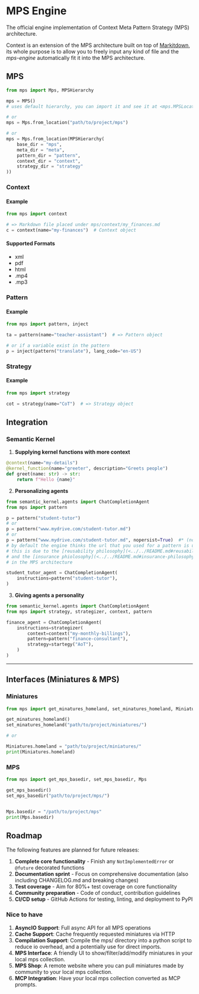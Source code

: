 # MPS Engine

The official engine implementation of Context Meta Pattern Strategy (MPS) architecture.

Context is an extension of the MPS architecture built on top of [Markitdown](<https://github.com/microsoft/markitdown.git>),
its whole purpose is to allow you to freely input any kind of file and the *mps-engine*
automatically fit it into the MPS architecture.

## MPS

```python
from mps import Mps, MPSHierarchy

mps = MPS()
# uses default hierarchy, you can import it and see it at <mps.MPSLocatorDefaults>

# or
mps = Mps.from_location("path/to/project/mps")

# or
mps = Mps.from_location(MPSHierarchy(
    base_dir = "mps",
    meta_dir = "meta",
    pattern_dir = "pattern",
    context_dir = "context",
    strategy_dir = "strategy"
))
```

### Context

#### Example

```python
from mps import context

# => Markdown file placed under mps/context/my_finances.md
c = context(name="my-finances")  # Context object
```

#### Supported Formats

* xml
* pdf
* html
* .mp4
* .mp3

### Pattern

#### Example

```python
from mps import pattern, inject

ta = pattern(name="teacher-assistant")  # => Pattern object

# or if a variable exist in the pattern
p = inject(pattern("translate"), lang_code="en-US")
```

### Strategy

#### Example

```python
from mps import strategy

cot = strategy(name="CoT")  # => Strategy object
```

## Integration

### Semantic Kernel

1. **Supplying kernel functions with more context**

```python
@context(name="my-details")
@kernel_function(name="greeter", description="Greets people")
def greet(name: str) -> str:
    return f"Hello {name}"
```

2. **Personalizing agents**

```python
from semantic_kernel.agents import ChatCompletionAgent
from mps import pattern

p = pattern("student-tutor")
# or
p = pattern("www.mydrive.com/student-tutor.md")
# or
p = pattern("www.mydrive.com/student-tutor.md", nopersist=True)  #* (not recommended)
# by default the engine thinks the url that you used for a pattern is useful so it persists
# this is due to the [reusability philosophy](<../../README.md#reusability-philosophy>)
# and the [insurance phiolosophy](<../../README.md#insurance-philosophy>)
# in the MPS architecture

student_tutor_agent = ChatCompletionAgent(
    instructions=pattern("student-tutor"),
)
```

3. **Giving agents a personality**

```python
from semantic_kernel.agents import ChatCompletionAgent
from mps import strategy, strategizer, context, pattern

finance_agent = ChatCompletionAgent(
    instructions=strategizer(
        context=context("my-monthly-billings"),
        pattern=pattern("finance-consultant"),
        strategy=startegy("AoT"),
    )
)
```

---

## Interfaces (Miniatures & MPS)

### Miniatures

```python
from mps import get_minatures_homeland, set_minatures_homeland, Miniatures

get_minatures_homeland()
set_minatures_homeland("path/to/project/miniatures/")

# or

Miniatures.homeland = "path/to/project/miniatures/"
print(Miniatures.homeland)
```

### MPS

```python
from mps import get_mps_basedir, set_mps_basedir, Mps

get_mps_basedir()
set_mps_basedir("path/to/project/mps/")


Mps.basedir = "/path/to/project/mps"
print(Mps.basedir)
```

## Roadmap

The following features are planned for future releases:

1. **Complete core functionality** - Finish any `NotImplementedError` or `@future` decorated functions
2. **Documentation sprint** - Focus on comprehensive documentation (also including CHANGELOG.md and breaking changes)
3. **Test coverage** - Aim for 80%+ test coverage on core functionality
4. **Community preparation** - Code of conduct, contribution guidelines
5. **CI/CD setup** - GitHub Actions for testing, linting, and deployment to PyPI

### Nice to have

1. **AsyncIO Support**: Full async API for all MPS operations
2. **Cache Support**: Cache frequently requested miniatures via HTTP
3. **Compilation Support**: Compile the mps/ directory into a python script to reduce io overhead,
    and a potentially use for direct imports.
4. **MPS Interface**: A friendly UI to show/filter/add/modify miniatures in your local mps collection.
5. **MPS Shop**: A remote website where you can pull miniatures made by community to your local mps collection.
6. **MCP Integration**: Have your local mps collection converted as MCP prompts.

